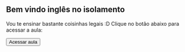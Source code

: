 ## Bem vindo inglês no isolamento

Vou te ensinar bastante coisinhas legais :D Clique no botão abaixo para acessar a aula:


<button name="button" href="https://join.skype.com/wJsAyM3wGktm">Acessar aula</button>
